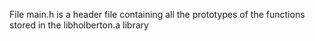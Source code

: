 
File main.h is a header file containing all the prototypes of the functions stored in the libholberton.a library
